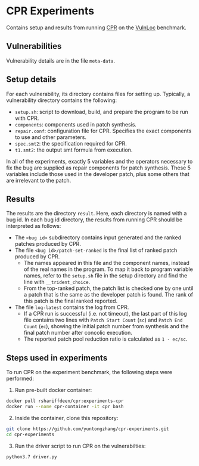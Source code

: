 # CPR Experiments

Contains setup and results from running [CPR](https://github.com/rshariffdeen/CPR) on the
[VulnLoc](https://github.com/VulnLoc/VulnLoc) benchmark.


## Vulnerabilities

Vulnerability details are in the file `meta-data`.


## Setup details

For each vulnerability, its directory contains files for setting up. Typically, a vulnerability
directory contains the following:

- `setup.sh`: script to download, build, and prepare the program to be run with CPR.
- `components`: components used in patch synthesis.
- `repair.conf`: configuration file for CPR. Specifies the exact components to use and other parameters.
- `spec.smt2`: the specification required for CPR.
- `t1.smt2`: the output smt formula from execution.

In all of the experiments, exactly 5 variables and the operators necessary to fix the bug are supplied
as repair components for patch synthesis. These 5 variables include those used in the developer
patch, plus some others that are irrelevant to the patch.



## Results

The results are the directory `result`. Here, each directory is named with a bug id. In each bug
id directory, the results from running CPR should be interpreted as follows:

- The `<bug id>` subdirectory contains input generated and the ranked patches produced by CPR.
- The file `<bug id>/patch-set-ranked` is the final list of ranked patch produced by CPR.
    - The names appeared in this file and the component names, instead of the real names in the program.
    To map it back to program variable names, refer to the `setup.sh` file in the setup directory
    and find the line with `__trident_choice`.
    - From the top-ranked patch, the patch list is checked one by one until a patch that is the same
    as the developer patch is found. The rank of this patch is the final ranked reported.
- The file `log-latest` contains the log from CPR.
    - If a CPR run is successful (i.e. not timeout), the last part of this log file contains two lines
    with `Patch Start Count` (`sc`) and `Patch End Count` (`ec`), showing the initial patch number
    from synthesis and the final patch number after concolic execution.
    - The reported patch pool reduction ratio is calculated as `1 - ec/sc`.



## Steps used in experiments

To run CPR on the experiment benchmark, the following steps were performed:

1. Run pre-built docker container:

```bash
docker pull rshariffdeen/cpr:experiments-cpr
docker run --name cpr-container -it cpr bash
```

2. Inside the container, clone this repository:

```bash
git clone https://github.com/yuntongzhang/cpr-experiments.git
cd cpr-experiments
```

3. Run the driver script to run CPR on the vulnerabilties:

```
python3.7 driver.py
```
